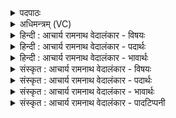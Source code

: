 <details><summary>पदपाठः</summary>

यः꣢। नः꣣। वनुष्य꣢न्। अ꣣भिदा꣡ति꣢। अ꣣भि। दा꣡ति꣢꣯। म꣡र्तः꣢꣯। उ꣡ग꣢꣯णा। उ। ग꣣णा। वा। म꣡न्य꣢꣯मानः। तु꣣रः꣢। वा꣣। क्षिधी꣢। यु꣣धा꣢। श꣡व꣢꣯सा। वा꣣। त꣢म्। इ꣣न्द्र। अभि꣢। स्या꣣म। वृषमणः। वृष। मनः। त्वो꣡ताः꣢꣯। त्वा। ऊ꣣ताः। ३३६।
</details>

<details><summary>अधिमन्त्रम् (VC)</summary>

- इन्द्रः
- वामदेवो गौतमः
- त्रिष्टुप्
- धैवतः
- ऐन्द्रं काण्डम्
</details>

<details><summary>हिन्दी : आचार्य रामनाथ वेदालंकार - विषयः</summary>

अगले मन्त्र में यह विषय है कि परमात्मा और राजा की सहायता से हम क्या करें।
</details>

<details><summary>हिन्दी : आचार्य रामनाथ वेदालंकार - पदार्थः</summary>

पदार्थान्वयभाषाः -  (यः मर्तः) जो मनुष्य (वनुष्यन्) क्रोध करता हुआ (उगणा वा) और सैन्यगणों अथवा आयुध गणों को तैयार किये हुए (मन्यमानः) अभिमान करता हुआ, अथवा (उगणा) अपनी शस्त्रास्त्रों से सज्जित सेनाओं को (मन्यमानः) बहुत मानता हुआ (तुरः) शीघ्रकारी यमराज भी होकर (नः) हमारी (अभिदाति) हिंसा पर उतारू होता है, हे (इन्द्र) शत्रुविदारक परमात्मन् वा राजन् ! (तम्) उस मनुष्य को (त्वम्) आप (युधा) युद्ध से (शवसा वा) और बल से (क्षिधि) विनष्ट कर दो। हे (वृषमणः) बलवान् मनवाले परमात्मन् वा राजन् ! (त्वोताः) आप से रक्षित हम, उसे (अभिस्याम) परास्त कर दें ॥५॥
</details>

<details><summary>हिन्दी : आचार्य रामनाथ वेदालंकार - भावार्थः</summary>

भावार्थभाषाः -  जो वैरी शत्रु विशाल सेना लेकर अपने बल का अभिमान करता हुआ सज्जनों को उद्विग्न करे, उसे वे परमात्मा से पुरुषार्थ की प्रेरणा लेकर और राजा की सहायता से युद्ध में पराजित कर दें ॥५॥
</details>

<details><summary>संस्कृत : आचार्य रामनाथ वेदालंकार - विषयः</summary>

अथ परमात्मनो नृपतेश्च साहाय्येन वयं किं कुर्यामेत्याह।
</details>

<details><summary>संस्कृत : आचार्य रामनाथ वेदालंकार - पदार्थः</summary>

पदार्थान्वयभाषाः -  (यः मर्तः) यो मनुष्यः (वनुष्यन्) क्रुध्यन्। वनुष्यतिः क्रुध्यतिकर्मा। निघं० २।१२। अपि च (उगणा१ वा) उद्यतसैन्यो वा उद्यतायुधगणो वा। उगणा उद्यतगणः ? उ इति उत् इत्यर्थे वर्तते। पृषोदरादित्वान्मध्यमपदलोपः। ‘सुपां सुलुक्०। अ० ७।१।३९’ इति प्रथमैकवचनस्याकारादेशः। (मन्यमानः) अभिमन्यमानो वा। यद्वा (उगणा) स्वकीया उद्यतायुधगणाः सेनाः (मन्यमानः) बहु मन्यमानः इति व्याख्येयम्। याः सेना॑ अ॒भीत्व॑रीराव्या॒धिनी॒रुग॑णा उ॒त। ये स्ते॒ना ये च॒ तस्क॑रास्ताँस्ते॑ अ॒ग्नेऽपि॑ दधाम्या॒स्ये॑। य० ११।७७ इति प्रामाण्यात्।(तुरः२) सत्वरो यमोऽपि भूत्वा। तुर त्वरणे। तुर इति यमनाम, तरतेर्वा त्वरतेर्वा, त्वरया तूर्णगतिर्यमः। निरु० १२।१४। (नः) अस्मान् (अभिदाति३) हिनस्ति। दाप् लवने अदादिः। हे (इन्द्र) शत्रुविदारक परमात्मन् राजन् वा ! (तम्) मनुष्यम्, त्वम्, (युधा) युद्धेन (शवसा वा) बलेन वा। शव इति बलनाम। निघं० २।९। (क्षिधि) क्षपय।४ क्षि क्षये इत्यस्य छान्दसं रूपमिदम्। अङितश्च अ० ६।४।१०३ इति हेर्धिः। अन्येषामपि दृश्यते अ० ६।३।१३७ इति दीर्घः। पादादित्वान्निघाताभावः। हे (वृषमणः५) वृषं बलवद् मनो यस्य तादृश परमात्मन् राजन् वा ! (त्वोताः) त्वद्रक्षिताः वयम् तम् (अभिस्याम) अभिभवेम, पराजयेमहि। संहितायाम् अभी इत्यत्र ‘निपातस्य च। अ० ६।३।१३६’ इति दीर्घः। ‘ष्याम’ इत्यत्र ‘उपसर्गप्रादुर्भ्यामस्तिर्यच्परः। अ० ८।३।८७’ इति षत्वम् ॥५॥
</details>

<details><summary>संस्कृत : आचार्य रामनाथ वेदालंकार - भावार्थः</summary>

भावार्थभाषाः -  यो रिपुर्महतीं सेनामादाय स्वबलमभिमन्यमानः सन् सज्जनानुद्वेजयेत् तं ते परमात्मनः पुरुषार्थप्रेरणया नृपस्य साहाय्येन च युद्धे पराभवेयुः ॥५॥
</details>

<details><summary>संस्कृत : आचार्य रामनाथ वेदालंकार - पादटिप्पनी</summary>

टिप्पणी:   १-३. उगणाः उरुगणाः। तुरः तुर्वतेर्वधकर्मण एतद् रूपम्, हिनस्ति—इति वि०। उगणा वा उद्गूर्णा वा । तुर इति तुर्वतेः हिंसाकर्मणो रूपम्। वृत्रतुरितिवत्। हन्त्री वा शत्रूणाम् अस्मदीयाः प्रजा अभिदासति—इति भ०। तुरः इति ‘तुर’ शब्दस्य शसि रूपं चेदङ्गीक्रियते तदा स्वरो न सङ्गच्छेत इत्यस्माभिरकारान्तस्य तुर शब्दस्य प्रथमैकवचनत्वेन व्याख्यातम्। ४. क्षिधी। क्षि क्षये इत्यस्येदं रूपम्। उपक्षपय इत्यर्थः—इति वि०। क्षिधिः क्षयस्य निधिः। क्षिधि शब्दात् तृतीयैकवचने पूर्वसवर्णदीर्घः। क्षयकरेण युधा संप्रहारेण—इति भ०। क्षिः क्षयो धीयते म्रियते अनेनेति क्षिधिः। तृतीयैकवचनस्य पूर्वसवर्णदीर्घः। क्षयकरेण युधा संप्रहारेण—इति भ०। क्षिः क्षयो धीयते भ्रियते अनेनेति क्षिधिः। तृतीयैकवचनस्य पूर्वसवर्णः। क्षयकरेण युधा आयुधेन—इति सा०। ५. सायणस्तु ‘वृषमणः वृषा इवाचरन्तो वयम्’ इत्याह। तत्र स्वरो न सङ्गच्छते।
</details>